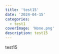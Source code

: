 ```yaml
---
title: 'test15'
date: '2024-04-15'
categories:
  - test1
coverImage: 'None.png'
description: test15
---
```


test15
